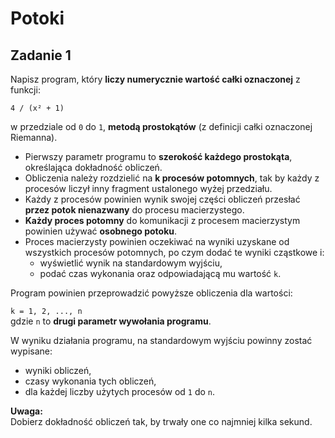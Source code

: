 # Potoki

## Zadanie 1

Napisz program, który **liczy numerycznie wartość całki oznaczonej** z funkcji:

`4 / (x² + 1)`

w przedziale od `0` do `1`, **metodą prostokątów** (z definicji całki oznaczonej Riemanna).

- Pierwszy parametr programu to **szerokość każdego prostokąta**, określająca dokładność obliczeń.
- Obliczenia należy rozdzielić na **k procesów potomnych**, tak by każdy z procesów liczył inny fragment ustalonego wyżej przedziału.
- Każdy z procesów powinien wynik swojej części obliczeń przesłać **przez potok nienazwany** do procesu macierzystego.
- **Każdy proces potomny** do komunikacji z procesem macierzystym powinien używać **osobnego potoku**.
- Proces macierzysty powinien oczekiwać na wyniki uzyskane od wszystkich procesów potomnych, po czym dodać te wyniki cząstkowe i:
  - wyświetlić wynik na standardowym wyjściu,
  - podać czas wykonania oraz odpowiadającą mu wartość `k`.

Program powinien przeprowadzić powyższe obliczenia dla wartości:

`k = 1, 2, ..., n`  
gdzie `n` to **drugi parametr wywołania programu**.

W wyniku działania programu, na standardowym wyjściu powinny zostać wypisane:

- wyniki obliczeń,
- czasy wykonania tych obliczeń,
- dla każdej liczby użytych procesów od `1` do `n`.

**Uwaga:**  
Dobierz dokładność obliczeń tak, by trwały one co najmniej kilka sekund.

